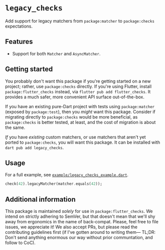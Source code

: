 # `legacy_checks`

Add support for legacy matchers from `package:matcher` to `package:checks` expectations.

## Features

- Support for both `Matcher` and `AsyncMatcher`.

## Getting started

You probably don't want this package if you're getting started on a new project;
rather, use `package:checks` directly.
If you're using Flutter, install `package:flutter_checks` instead, via `flutter pub add flutter_checks`.
It provides a much safer, more convenient API surface out-of-the-box.

If you have an existing pure-Dart project with tests using `package:matcher` (exposed by `package:test`),
then you _might_ want this package.
Consider if migrating directly to `package:checks` would be more beneficial,
as `package:checks` is better tested, at least, and the cost of migration is about the same.

_If_ you have _existing_ custom matchers, or use matchers that aren't yet ported to `package:checks`,
you will want this package.
It can be installed with `dart pub add legacy_checks`.

## Usage

For a full example, see [`example/legacy_checks_example.dart`](./example/legacy_checks_example.dart).

```dart
check(42).legacyMatcher(matcher.equals(42));
```

## Additional information

This package is maintained _solely_ for use in `package:flutter_checks`.
We intend on strictly adhering to SemVer,
but that doesn't mean that we'll shy away from ergonomics in the name of back-compat.
Please, feel free to file issues, we appreciate it!
We also accept PRs, but please read the contributing guidelines first
(if I've gotten around to writing them—
TL;DR: Don't send anything enormous our way without prior communtation, and follow to CoC).
